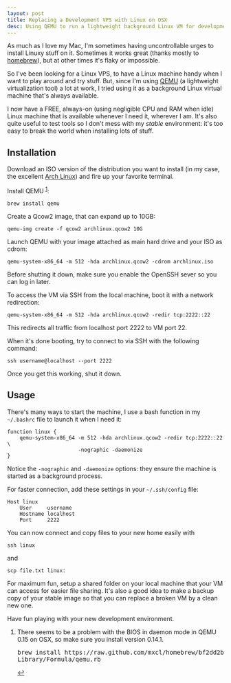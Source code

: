 ```yaml
---
layout: post
title: Replacing a Development VPS with Linux on OSX
desc: Using QEMU to run a lightweight background Linux VM for development.
---
```


As much as I love my Mac, I'm sometimes having uncontrollable urges to install Linuxy stuff on it. Sometimes it works great (thanks mostly to [homebrew][brew]), but at other times it's flaky or impossible.

So I've been looking for a Linux VPS, to have a Linux machine handy when I want to play around and try stuff. But, since I'm using [QEMU][qemu] (a lightweight virtualization tool) a lot at work, I tried using it as a background Linux virtual machine that's always available.

I now have a FREE, always-on (using negligible CPU and RAM when idle) Linux machine that is available whenever I need it, wherever I am. It's also quite useful to test tools so I don't mess with my *stable* environment: it's too easy to break the world when installing lots of stuff.


Installation
------------

Download an ISO version of the distribution you want to install (in my case, the excellent [Arch Linux][arch]) and fire up your favorite terminal.

Install QEMU <sup id="fn1">[1]</sup>:

    brew install qemu


Create a Qcow2 image, that can expand up to 10GB:

    qemu-img create -f qcow2 archlinux.qcow2 10G

Launch QEMU with your image attached as main hard drive and your ISO as cdrom:

    qemu-system-x86_64 -m 512 -hda archlinux.qcow2 -cdrom archlinux.iso

Before shutting it down, make sure you enable the OpenSSH sever so you can log in later.

To access the VM via SSH from the local machine, boot it with a network redirection:

    qemu-system-x86_64 -m 512 -hda archlinux.qcow2 -redir tcp:2222::22

This redirects all traffic from localhost port 2222 to VM port 22.

When it's done booting, try to connect to via SSH with the following command:

    ssh username@localhost --port 2222

Once you get this working, shut it down.


Usage
-----

There's many ways to start the machine, I use a bash function in my `~/.bashrc` file to launch it when I need it:

    function linux {
        qemu-system-x86_64 -m 512 -hda archlinux.qcow2 -redir tcp:2222::22 \
                           -nographic -daemonize
    }

Notice the `-nographic` and `-daemonize` options: they ensure the machine is started as a background process.

For faster connection, add these settings in your `~/.ssh/config` file:

    Host linux
        User     username
        Hostname localhost
        Port     2222

You can now connect and copy files to your new home easily with

    ssh linux

and

    scp file.txt linux:

For maximum fun, setup a shared folder on your local machine that your VM can access for easier file sharing. It's also a good idea to make a backup copy of your stable image so that you can replace a broken VM by a clean new one.

Have fun playing with your new development environment.

<div class="footnotes">
<ol>
<li id="ffn1"><p>
There seems to be a problem with the BIOS in daemon mode in QEMU 0.15 on OSX, so make sure you install version 0.14.1.<br/><pre>brew install https://raw.github.com/mxcl/homebrew/bf2dd2bea04daf78a98888cf20fdf438fb777112/\
Library/Formula/qemu.rb</pre> <a href="#fn1" title="Jump back to footnote 1 in the text.">&#8617;</a></p></li>
</ol>
</div>

[brew]: http://mxcl.github.com/homebrew/
[qemu]: http://wiki.qemu.org/Main_Page
[arch]: http://archlinux.org

[1]: #ffn1
